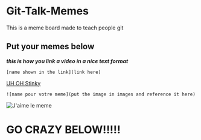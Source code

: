 # Git-Talk-Memes

This is a meme board made to teach people git 

## Put your memes below

***this is how you link a video in a nice text format***

`[name shown in the link](link here)`

[UH OH Stinky](https://www.youtube.com/watch?v=ZJvH8d2y7Iw)

`![name pour votre meme](put the image in images and reference it here)`

![J'aime le meme](images/z00merm3m3.jpg)




# GO CRAZY BELOW!!!!! 
